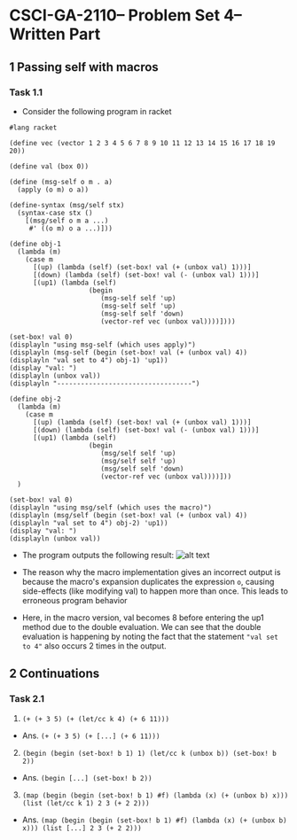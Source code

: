 # CSCI-GA-2110– Problem Set 4– Written Part

## 1 Passing self with macros

### Task 1.1

- Consider the following program in racket
```racket
#lang racket

(define vec (vector 1 2 3 4 5 6 7 8 9 10 11 12 13 14 15 16 17 18 19 20))

(define val (box 0))

(define (msg-self o m . a)
  (apply (o m) o a))

(define-syntax (msg/self stx)
  (syntax-case stx ()
    [(msg/self o m a ...)
     #' ((o m) o a ...)]))

(define obj-1
  (lambda (m)
    (case m
      [(up) (lambda (self) (set-box! val (+ (unbox val) 1)))]
      [(down) (lambda (self) (set-box! val (- (unbox val) 1)))]
      [(up1) (lambda (self)
                    (begin
                       (msg-self self 'up)
                       (msg-self self 'up)
                       (msg-self self 'down)
                       (vector-ref vec (unbox val))))])))

(set-box! val 0)
(displayln "using msg-self (which uses apply)")
(displayln (msg-self (begin (set-box! val (+ (unbox val) 4)) (displayln "val set to 4") obj-1) 'up1))
(display "val: ")
(displayln (unbox val))
(displayln "----------------------------------")

(define obj-2
  (lambda (m)
    (case m
      [(up) (lambda (self) (set-box! val (+ (unbox val) 1)))]
      [(down) (lambda (self) (set-box! val (- (unbox val) 1)))]
      [(up1) (lambda (self)
                    (begin
                       (msg/self self 'up)
                       (msg/self self 'up)
                       (msg/self self 'down)
                       (vector-ref vec (unbox val))))]))
  )

(set-box! val 0)
(displayln "using msg/self (which uses the macro)")
(displayln (msg/self (begin (set-box! val (+ (unbox val) 4)) (displayln "val set to 4") obj-2) 'up1))
(display "val: ")
(displayln (unbox val))
```
- The program outputs the following result:
![alt text](image-1.png)

- The reason why the macro implementation gives an incorrect output is because the macro's expansion duplicates the expression ```o```, causing side-effects (like modifying val) to happen more than once. This leads to erroneous program behavior
- Here, in the macro version, val becomes 8 before entering the up1 method due to the double evaluation. We can see that the double evaluation is happening by noting the fact that the statement ```"val set to 4"``` also occurs 2 times in the output. 

## 2 Continuations
### Task 2.1
1. `(+ (+ 3 5) (+ (let/cc k 4) (+ 6 11)))`
- Ans. ```(+ (+ 3 5) (+ [...] (+ 6 11)))```
2. `(begin (begin (set-box! b 1) 1) (let/cc k (unbox b)) (set-box! b 2))`
- Ans. ```(begin [...] (set-box! b 2))```
3. `(map (begin (begin (set-box! b 1) #f) (lambda (x) (+ (unbox b) x))) (list (let/cc k 1) 2 3 (+ 2 2)))`
- Ans. ```(map (begin (begin (set-box! b 1) #f) (lambda (x) (+ (unbox b) x))) (list [...] 2 3 (+ 2 2)))```
